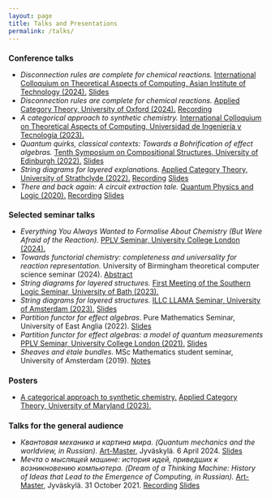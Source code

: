```yaml
---
layout: page
title: Talks and Presentations
permalink: /talks/
---
```


<h1 style="text-align:left; font-size:110%;">
<b>Conference talks</b>
</h1>
<ul>
<li><i>Disconnection rules are complete for chemical reactions.</i> <a href="https://ictac2024.cs.ait.ac.th/">International Colloquium on Theoretical Aspects of Computing, Asian Institute of Technology (2024).</a> <a href="/files/ictac24-pres.pdf">Slides</a></li>
<li><i>Disconnection rules are complete for chemical reactions.</i> <a href="https://oxford24.github.io/">Applied Category Theory, University of Oxford (2024).</a> <a href="https://youtu.be/JdeDkUE92Uo?">Recording</a></li>
<li><i>A categorical approach to synthetic chemistry.</i> <a href="https://ictac2023.compsust.utec.edu.pe/">International Colloquium on Theoretical Aspects of Computing, Universidad de Ingeniería y Tecnología (2023).</a></li>
<li><i>Quantum quirks, classical contexts: Towards a Bohrification of effect algebras.</i> <a href="https://www.cl.cam.ac.uk/events/syco/10/">Tenth Symposium on Compositional Structures, University of Edinburgh (2022).</a> <a href="https://www.cl.cam.ac.uk/events/syco/10/slides/lobski.pdf">Slides</a></li>
<li><i>String diagrams for layered explanations.</i> <a href="https://msp.cis.strath.ac.uk/act2022/">Applied Category Theory, University of Strathclyde (2022).</a> <a href="https://youtu.be/iNdH_U-C1Nc?t=22803">Recording</a> <a href="/files/ACT22-pres.pdf">Slides</a></li>
<li><i>There and back again: A circuit extraction tale.</i> <a href="https://www.monoidal.net/paris2020/qpl/index.html">Quantum Physics and Logic (2020).</a> <a href="https://youtu.be/Orilw6ujWag">Recording</a> <a href="/files/zx-gflow.pdf">Slides</a></li>
</ul>


<h1 style="text-align:left; font-size:110%;">
<b>Selected seminar talks</b>
</h1>
<ul>
<li><i>Everything You Always Wanted to Formalise About Chemistry (But Were Afraid of the Reaction).</i> <a href="http://pplv.cs.ucl.ac.uk/pplv_research_seminar/">PPLV Seminar, University College London (2024).</a></li>
<li><i>Towards functorial chemistry: completeness and universality for reaction representation.</i> University of Birmingham theoretical computer science seminar (2024). <a href="https://researchseminars.org/talk/TheoryCSBham/7/">Abstract</a></li>
<li><i>String diagrams for layered structures.</i> <a href="https://t-powell.github.io/southern_logic_seminar/sls_bath.html">First Meeting of the Southern Logic Seminar, University of Bath (2023).</a></li>
<li><i>String diagrams for layered structures.</i> <a href="https://events.illc.uva.nl/llama/">ILLC LLAMA Seminar, University of Amsterdam (2023).</a> <a href="/files/LLAMA-pres.pdf">Slides</a></li>
<li><i>Partition functor for effect algebras</i>. Pure Mathematics Seminar, University of East Anglia (2022). <a href="/files/UEAseminar.pdf">Slides</a></li>
<li><i>Partition functor for effect algebras: a model of quantum measurements</i> <a href="http://pplv.cs.ucl.ac.uk/pplv_research_seminar/">PPLV Seminar, University College London (2021).</a> <a href="/files/PPLVseminar-effect.pdf">Slides</a></li>
<li><i>Sheaves and étale bundles.</i> MSc Mathematics student seminar, University of Amsterdam (2019). <a href="/files/a-note-on-sheaves.pdf">Notes</a></li>
</ul>

<h1 style="text-align:left; font-size:110%;">
<b>Posters</b>
</h1>
<ul>
<li><a href="/files/act23-poster.pdf">A categorical approach to synthetic chemistry.</a> <a href="https://act2023.github.io/">Applied Category Theory, University of Maryland (2023).</a></li>
</ul>


<h1 style="text-align:left; font-size:110%;">
<b>Talks for the general audience</b>
</h1>
<ul>
<li><i>Квантовая механика и картина мира. (Quantum mechanics and the worldview, in Russian).</i> <a href="http://ru.art-master.fi/">Art-Master</a>, Jyv&auml;skyl&auml;. 6 April 2024. <a href="/files/SmArtMa-2.pdf">Slides</a></li>
<li><i>Мечта о мыслящей машине: история идей, приведших к возникновению компьютера. (Dream of a Thinking Machine: History of Ideas that Lead to the Emergence of Computing, in Russian).</i> <a href="http://ru.art-master.fi/">Art-Master</a>, Jyv&auml;skyl&auml;. 31 October 2021. <a href="https://tubedu.org/videos/watch/f1ba3808-0fab-49fa-aabe-fb691e79cd93">Recording</a> <a href="/files/SmArtMa.pdf">Slides</a></li>
</ul>
